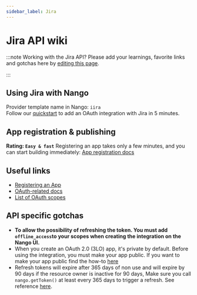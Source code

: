 ```yaml
---
sidebar_label: Jira
---
```


# Jira API wiki

:::note Working with the Jira API?
Please add your learnings, favorite links and gotchas here by [editing this page](https://github.com/nangohq/nango/tree/master/docs/docs/providers/jira.md).

:::

## Using Jira with Nango

Provider template name in Nango: `iira`  
Follow our [quickstart](../quickstart.md) to add an OAuth integration with Jira in 5 minutes.

## App registration & publishing

**Rating: `Easy & fast`**
Registering an app takes only a few minutes, and you can start building immediately: [App registration docs](https://developer.atlassian.com/cloud/confluence/oauth-2-3lo-apps/#enabling-oauth-2-0--3lo-)


## Useful links

- [Registering an App](https://developer.atlassian.com/cloud/confluence/oauth-2-3lo-apps/#enabling-oauth-2-0--3lo-)
- [OAuth-related docs](https://developer.atlassian.com/cloud/confluence/oauth-2-3lo-apps)
- [List of OAuth scopes](https://developer.atlassian.com/cloud/jira/platform/scopes-for-oauth-2-3LO-and-forge-apps/#classic-scopes)

## API specific gotchas

- ****To allow the possibility of refreshing the token**. You must add `offline_access`to your scopes when creating the integration on the Nango UI.**
- When you create an OAuth 2.0 (3LO) app, it's private by default. Before using the integration, you must make your app public. If you want to make your app public find the how-to [here](https://developer.atlassian.com/cloud/jira/platform/oauth-2-3lo-apps/#distributing-your-oauth-2-0--3lo--apps)
- Refresh tokens will expire after 365 days of non use and will expire by 90 days if the resource owner is inactive for 90 days, Make sure you call `nango.getToken()` at least every 365 days to trigger a refresh. See reference [here](https://developer.atlassian.com/cloud/jira/platform/oauth-2-3lo-apps/#how-do-i-get-a-new-access-token--if-my-access-token-expires-or-is-revoked-).

